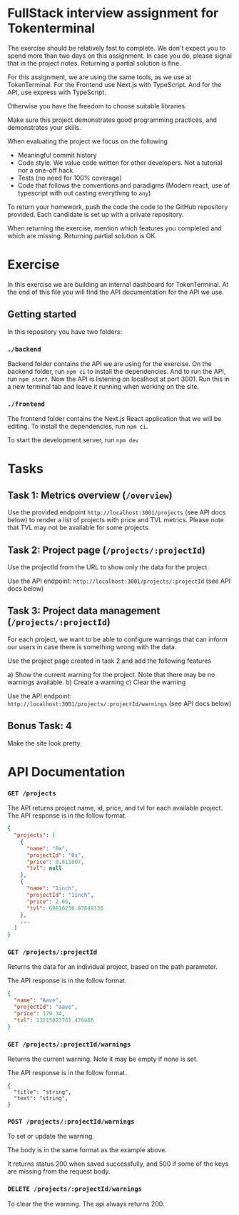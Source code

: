 # FullStack interview assignment for Tokenterminal

The exercise should be relatively fast to complete. We don't expect you to spend more than two days on this assignment. In case you do, please signal that in the project notes. Returning a partial solution is fine.

For this assignment, we are using the same tools, as we use at TokenTerminal.
For the Frontend use Next.js with TypeScript.
And for the API, use express with TypeScript.

Otherwise you have the freedom to choose suitable libraries.

Make sure this project demonstrates good programming practices, and demonstrates your skills.

When evaluating the project we focus on the following
* Meaningful commit history
* Code style. We value code written for other developers. Not a tutorial nor a one-off hack.
* Tests (no need for 100% coverage)
* Code that follows the conventions and paradigms (Modern react, use of typescript with out casting everything to `any`)


To return your homework, push the code the code to the GitHub repository provided. Each candidate is set up with a private repository.

When returning the exercise, mention which features you completed and which are missing. Returning partial solution is OK.


# Exercise

In this exercise we are building an internal dashboard for TokenTerminal.
At the end of this file you will find the API documentation for the API we use.


## Getting started

In this repository you have two folders:

### `./backend`

Backend folder contains the API we are using for the exercise.
On the backend folder, run `npm ci` to install the dependencies.
And to run the API, run `npm start`. Now the API is listening on localhost at port 3001. Run this in a new terminal tab and leave it running when working on the site.

### `./frontend`

The frontend folder contains the Next.js React application that we will be editing.
To install the dependencies, run `npm ci`.

To start the development server, run `npm dev`


# Tasks

## Task 1: Metrics overview (`/overview`)

Use the provided endpoint `http://localhost:3001/projects` (see API docs below) to render a list of projects with price and TVL metrics. Please note that TVL may not be available for some projects.


## Task 2: Project page (`/projects/:projectId`)

Use the projectId from the URL to show only the data for the project.

Use the API endpoint: `http://localhost:3001/projects/:projectId` (see API docs below)


## Task 3: Project data management (`/projects/:projectId`)

For each project, we want to be able to configure warnings that can inform our users in case there is something wrong with the data.

Use the project page created in task 2 and add the following features

a) Show the current warning for the project. Note that there may be no warnings available.
b) Create a warning
c) Clear the warning

Use the API endpoint: `http://localhost:3001/projects/:projectId/warnings` (see API docs below)


## Bonus Task: 4

Make the site look pretty.



# API Documentation

### `GET /projects`

The API returns project name, id, price, and tvl for each available project. 
The API response is in the follow format.

```json
{
  "projects": [
    {
      "name": "0x",
      "projectId": "0x",
      "price": 0.811007,
      "tvl": null
    },
    {
      "name": "1inch",
      "projectId": "1inch",
      "price": 2.66,
      "tvl": 69810236.87849136
    },
    ...
  ]
}
```

### `GET /projects/:projectId`
Returns the data for an individual project, based on the path parameter.

The API response is in the follow format.

```json
{
  "name": "Aave",
  "projectId": "aave",
  "price": 179.34,
  "tvl": 13215023761.476486
}
```

### `GET /projects/:projectId/warnings`
Returns the current warning. Note it may be empty if none is set.

The API response is in the follow format.

```
{
  "title": "string",
  "text": "string",
}
```

### `POST /projects/:projectId/warnings`
To set or update the warning. 

The body is in the same format as the example above.

It returns status 200 when saved successfully, and 500 if some of the keys are missing from the request body.


### `DELETE /projects/:projectId/warnings`

To clear the the warning. The api always returns 200.

